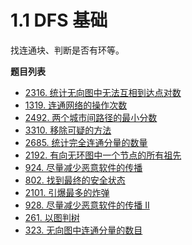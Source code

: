 # 1.1 DFS 基础

找连通块、判断是否有环等。

**题目列表**

- [2316. 统计无向图中无法互相到达点对数](https://leetcode.cn/problems/count-unreachable-pairs-of-nodes-in-an-undirected-graph/description/)
- [1319. 连通网络的操作次数](https://leetcode.cn/problems/number-of-operations-to-make-network-connected/description/)
- [2492. 两个城市间路径的最小分数](https://leetcode.cn/problems/minimum-score-of-a-path-between-two-cities/description/)
- [3310. 移除可疑的方法](https://leetcode.cn/problems/remove-methods-from-project/description/)
- [2685. 统计完全连通分量的数量](https://leetcode.cn/problems/count-the-number-of-complete-components/description/)
- [2192. 有向无环图中一个节点的所有祖先](https://leetcode.cn/problems/all-ancestors-of-a-node-in-a-directed-acyclic-graph/description/)
- [924. 尽量减少恶意软件的传播](https://leetcode.cn/problems/minimize-malware-spread/description/)
- [802. 找到最终的安全状态](https://leetcode.cn/problems/find-eventual-safe-states/description/)
- [2101. 引爆最多的炸弹](https://leetcode.cn/problems/detonate-the-maximum-bombs/)
- [928. 尽量减少恶意软件的传播 II](https://leetcode.cn/problems/minimize-malware-spread-ii/description/)
- [261. 以图判树](https://leetcode.cn/problems/graph-valid-tree/description/)
- [323. 无向图中连通分量的数目](https://leetcode.cn/problems/number-of-connected-components-in-an-undirected-graph/)
